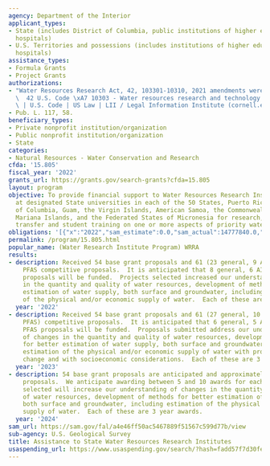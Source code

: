 ```yaml
---
agency: Department of the Interior
applicant_types:
- State (includes District of Columbia, public institutions of higher education and
  hospitals)
- U.S. Territories and possessions (includes institutions of higher education and
  hospitals)
assistance_types:
- Formula Grants
- Project Grants
authorizations:
- "Water Resources Research Act, 42, 103301-10310, 2021 amendments were codified here.\
  \  42 U.S. Code \xA7 10303 - Water resources research and technology institutes\
  \ | U.S. Code | US Law | LII / Legal Information Institute (cornell.edu)."
- Pub. L. 117, 58.
beneficiary_types:
- Private nonprofit institution/organization
- Public nonprofit institution/organization
- State
categories:
- Natural Resources - Water Conservation and Research
cfda: '15.805'
fiscal_year: '2022'
grants_url: https://grants.gov/search-grants?cfda=15.805
layout: program
objective: To provide financial support to Water Resources Research Institutes located
  at designated State universities in each of the 50 States, Puerto Rico, the District
  of Columbia, Guam, the Virgin Islands, American Samoa, the Commonwealth of the Northern
  Mariana Islands, and the Federated States of Micronesia for research, information
  transfer and student training on one or more aspects of priority water problems.
obligations: '[{"x":"2022","sam_estimate":0.0,"sam_actual":14777840.0,"usa_spending_actual":12687151.97},{"x":"2023","sam_estimate":18742465.0,"sam_actual":0.0,"usa_spending_actual":7901648.27},{"x":"2024","sam_estimate":16914995.0,"sam_actual":0.0,"usa_spending_actual":0.0}]'
permalink: /program/15.805.html
popular_name: (Water Research Institute Program) WRRA
results:
- description: Received 54 base grant proposals and 61 (23 general, 9 AIS, and 27)
    PFAS competitive proposals.  It is anticipated that 8 general, 6 AIS, and 10 PFAS
    proposals will be funded.  Projects selected increased our understanding of changes
    in the quantity and quality of water resources, development of methods for better
    estimation of water supply, both surface and groundwater, including estimation
    of the physical and/or economic supply of water.  Each of these are 3 year awards.
  year: '2022'
- description: Received 54 base grant proposals and 61 (27 general, 10 AIS, and 33
    PFAS) competitive proposals.  It is anticipated that 6 general, 5 AIS, and 10
    PFAS proposals will be funded.  Proposals submitted address our understanding
    of changes in the quantity and quality of water resources, development of methods
    for better estimation of water supply, both surface and groundwater, including
    estimation of the physical and/or economic supply of water with projected climate
    change and with socioeconomic considerations.  Each of these are 3 year awards.
  year: '2023'
- description: 54 base grant proposals are anticipated and approximately 70 competitive
    proposals.  We anticipate awarding between 5 and 10 awards for each program.  Projects
    selected will increase our understanding of changes in the quantity and quality
    of water resources, development of methods for better estimation of water supply,
    both surface and groundwater, including estimation of the physical and/or economic
    supply of water.  Each of these are 3 year awards.
  year: '2024'
sam_url: https://sam.gov/fal/a4e46ff50ac5467889f51567c599d77b/view
sub-agency: U.S. Geological Survey
title: Assistance to State Water Resources Research Institutes
usaspending_url: https://www.usaspending.gov/search/?hash=fadd57f7d30fe6852d4f5a27af36c02a
---
```

